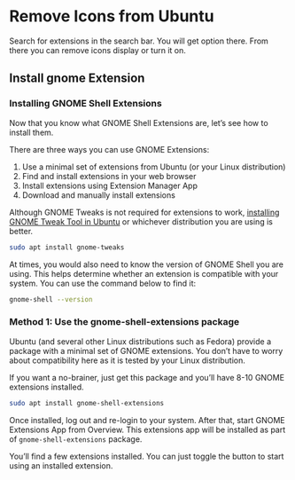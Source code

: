 # Remove Icons from Ubuntu

Search for extensions in the search bar.
You will get option there.
From there you can remove icons display or turn it on.

## Install gnome Extension

### Installing GNOME Shell Extensions

Now that you know what GNOME Shell Extensions are, let’s see how to install them.

There are three ways you can use GNOME Extensions:

1. Use a minimal set of extensions from Ubuntu (or your Linux distribution)
2. Find and install extensions in your web browser
3. Install extensions using Extension Manager App
4. Download and manually install extensions

Although GNOME Tweaks is not required for extensions to work, [installing GNOME Tweak Tool in Ubuntu](https://itsfoss.com/gnome-tweak-tool/) or whichever distribution you are using is better.

```bash
sudo apt install gnome-tweaks
```

At times, you would also need to know the version of GNOME Shell you are using. This helps determine whether an extension is compatible with your system. You can use the command below to find it:

```bash
gnome-shell --version
```

### Method 1: Use the gnome-shell-extensions package

Ubuntu (and several other Linux distributions such as Fedora) provide a package with a minimal set of GNOME extensions. You don’t have to worry about compatibility here as it is tested by your Linux distribution.

If you want a no-brainer, just get this package and you’ll have 8-10 GNOME extensions installed.

```bash
sudo apt install gnome-shell-extensions
```

Once installed, log out and re-login to your system. After that, start GNOME Extensions App from Overview. This extensions app will be installed as part of `gnome-shell-extensions` package.

You’ll find a few extensions installed. You can just toggle the button to start using an installed extension.
